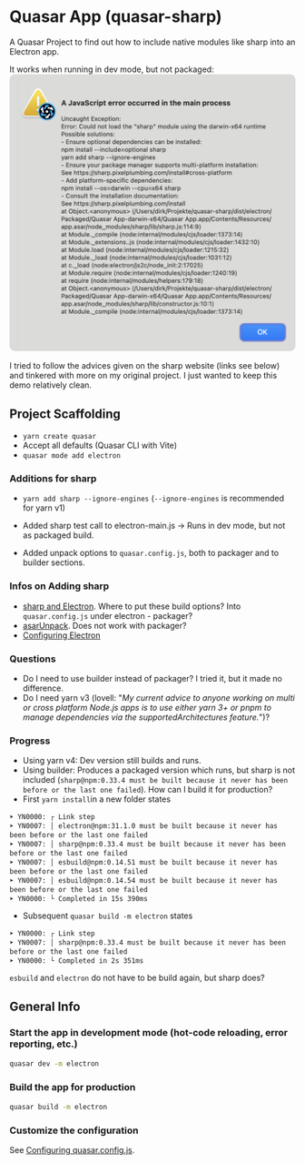 # Quasar App (quasar-sharp)

A Quasar Project to find out how to include native modules like sharp into an Electron app.

It works when running in dev mode, but not packaged:
![Error](error.png)

I tried to follow the advices given on the sharp website (links see below) and tinkered with more on my original project. I just wanted to keep this demo relatively clean.

## Project Scaffolding

- `yarn create quasar`
- Accept all defaults (Quasar CLI with Vite)
- `quasar mode add electron`

### Additions for sharp

- `yarn add sharp --ignore-engines` (`--ignore-engines` is recommended for yarn v1)

- Added sharp test call to electron-main.js -> Runs in dev mode, but not as packaged build.
- Added unpack options to `quasar.config.js`, both to packager and to builder sections.

### Infos on Adding sharp

- [sharp and Electron](https://sharp.pixelplumbing.com/install#electron). Where to put these build options? Into `quasar.config.js` under electron - packager?
- [asarUnpack](https://github.com/lovell/sharp/issues/3985). Does not work with packager?
- [Configuring Electron](https://quasar.dev/quasar-cli-vite/developing-electron-apps/configuring-electron)

### Questions

- Do I need to use builder instead of packager? I tried it, but it made no difference.
- Do I need yarn v3 (lovell: "_My current advice to anyone working on multi or cross platform Node.js apps is to use either yarn 3+ or pnpm to manage dependencies via the supportedArchitectures feature._")?

### Progress

- Using yarn v4: Dev version still builds and runs.
- Using builder: Produces a packaged version which runs, but sharp is not included (`sharp@npm:0.33.4 must be built because it never has been before or the last one failed`). How can I build it for production?
- First `yarn install`in a new folder states

```
➤ YN0000: ┌ Link step
➤ YN0007: │ electron@npm:31.1.0 must be built because it never has been before or the last one failed
➤ YN0007: │ sharp@npm:0.33.4 must be built because it never has been before or the last one failed
➤ YN0007: │ esbuild@npm:0.14.51 must be built because it never has been before or the last one failed
➤ YN0007: │ esbuild@npm:0.14.54 must be built because it never has been before or the last one failed
➤ YN0000: └ Completed in 15s 390ms
```

- Subsequent `quasar build -m electron` states

```
➤ YN0000: ┌ Link step
➤ YN0007: │ sharp@npm:0.33.4 must be built because it never has been before or the last one failed
➤ YN0000: └ Completed in 2s 351ms
```

`esbuild` and `electron` do not have to be build again, but sharp does?

## General Info

### Start the app in development mode (hot-code reloading, error reporting, etc.)

```bash
quasar dev -m electron
```

### Build the app for production

```bash
quasar build -m electron
```

### Customize the configuration

See [Configuring quasar.config.js](https://v2.quasar.dev/quasar-cli-vite/quasar-config-js).
